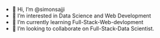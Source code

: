 - 👋 Hi, I’m @simonsajji
- 👀 I’m interested in Data Science and Web Development
- 🌱 I’m currently learning Full-Stack-Web-devlopment
- 💞️ I’m looking to collaborate on Full-Stack-Data Scientist.

<!---
simonsajji/simonsajji is a ✨ special ✨ repository because its `README.md` (this file) appears on your GitHub profile.
You can click the Preview link to take a look at your changes.
--->
